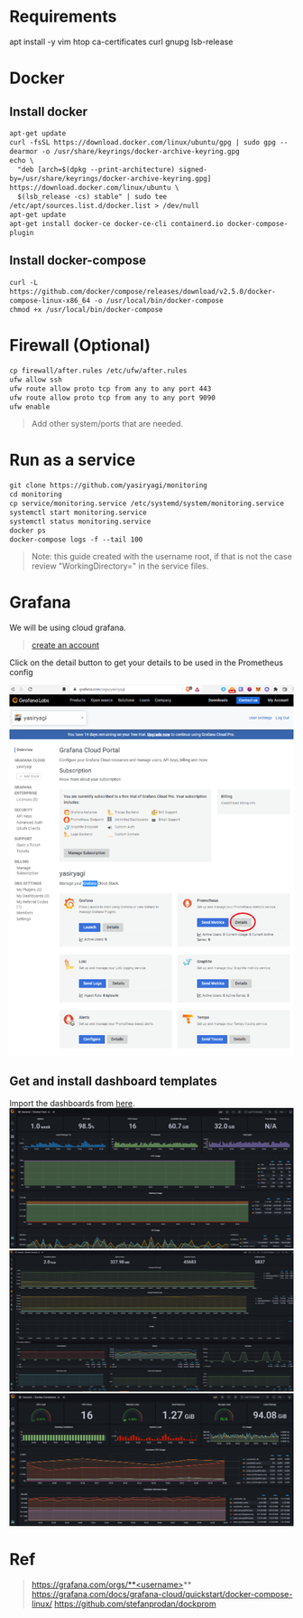 
# Requirements 

apt install -y vim htop ca-certificates curl gnupg lsb-release
 

# Docker 

## Install docker

```
apt-get update
curl -fsSL https://download.docker.com/linux/ubuntu/gpg | sudo gpg --dearmor -o /usr/share/keyrings/docker-archive-keyring.gpg
echo \
  "deb [arch=$(dpkg --print-architecture) signed-by=/usr/share/keyrings/docker-archive-keyring.gpg] https://download.docker.com/linux/ubuntu \
  $(lsb_release -cs) stable" | sudo tee /etc/apt/sources.list.d/docker.list > /dev/null
apt-get update
apt-get install docker-ce docker-ce-cli containerd.io docker-compose-plugin
```

## Install docker-compose
```
curl -L https://github.com/docker/compose/releases/download/v2.5.0/docker-compose-linux-x86_64 -o /usr/local/bin/docker-compose
chmod +x /usr/local/bin/docker-compose
```


# Firewall (Optional)

```
cp firewall/after.rules /etc/ufw/after.rules
ufw allow ssh
ufw route allow proto tcp from any to any port 443
ufw route allow proto tcp from any to any port 9090
ufw enable 
```
> Add other system/ports that are needed.

# Run as a service


```
git clone https://github.com/yasiryagi/monitoring
cd monitoring 
cp service/monitoring.service /etc/systemd/system/monitoring.service
systemctl start monitoring.service
systemctl status monitoring.service
docker ps
docker-compose logs -f --tail 100
```
> Note: this guide created with the username root, if that is not the case review "WorkingDirectory=" in the service files.

# Grafana 

We will be using cloud grafana.
> [create an account](https://grafana.com/)


Click on the detail button to get your details to be used in the Prometheus config

![grafana](./images/1.PNG)

## Get and install dashboard templates 


Import the dashboards from [here](./monitoring/dashboard).
![Docker host](./images/2_1.PNG)
![Docker Serivces](./images/2_2.PNG)
![Docker containers](./images/2_3.PNG)


# Ref
> https://grafana.com/orgs/**<username>**
> https://grafana.com/docs/grafana-cloud/quickstart/docker-compose-linux/
> https://github.com/stefanprodan/dockprom




